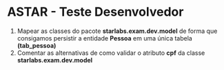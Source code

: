 # ASTAR - Teste Desenvolvedor
1. Mapear as classes do pacote **starlabs.exam.dev.model** de forma que consigamos persistir a entidade **Pessoa** em uma única tabela **(tab_pessoa)** 
2. Comentar as alternativas de como validar o atributo **cpf** da classe **starlabs.exam.dev.model**
